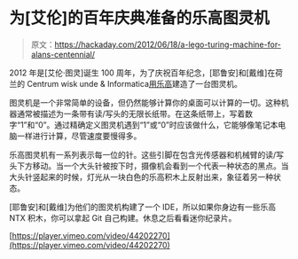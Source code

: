 # 为[艾伦]的百年庆典准备的乐高图灵机

> 原文：<https://hackaday.com/2012/06/18/a-lego-turing-machine-for-alans-centennial/>

2012 年是[艾伦·图灵]诞生 100 周年，为了庆祝百年纪念，[耶鲁安]和[戴维]在荷兰的 Centrum wisk unde & Informatica[用乐高](http://www.legoturingmachine.org)建造了一台图灵机。

图灵机是一个非常简单的设备，但仍然能够计算你的桌面可以计算的一切。这种机器通常被描述为一条带有读/写头的无限长纸带。在这条纸带上，写着数字“1”和“0”。通过精确定义图灵机遇到“1”或“0”时应该做什么，它能够像笔记本电脑一样进行计算，尽管速度要慢得多。

乐高图灵机有一系列表示每一位的针。这些引脚在包含光传感器和机械臂的读/写头下方移动。当一个大头针被按下时，摄像机会看到一个代表一种状态的黑点。当大头针竖起来的时候，灯光从一块白色的乐高积木上反射出来，象征着另一种状态。

[耶鲁安]和[戴维]为他们的图灵机构建了一个 IDE，所以如果你身边有一些乐高 NTX 积木，你可以拿起 Git 自己构建。休息之后看看迷你纪录片。

[https://player.vimeo.com/video/44202270](https://player.vimeo.com/video/44202270)